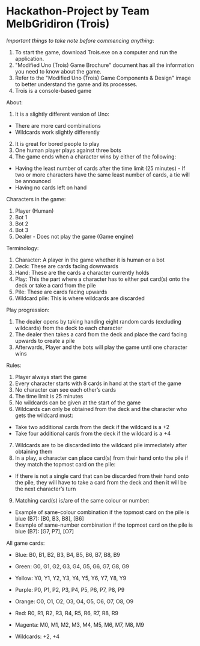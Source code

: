 # Hackathon-Project by Team MelbGridiron (Trois)

*Important things to take note before commencing anything*:
1. To start the game, download Trois.exe on a computer and run the application.
2. "Modified Uno (Trois) Game Brochure" document has all the information you need to know about the game.
3. Refer to the "Modified Uno (Trois) Game Components & Design" image to better understand the game and its processes.
4. Trois is a console-based game

About:
1. It is a slightly different version of Uno:
- There are more card combinations
- Wildcards work slightly differently
2. It is great for bored people to play
3. One human player plays against three bots
4. The game ends when a character wins by either of the following:
- Having the least number of cards after the time limit (25 minutes) - If two or more characters have the same least number of cards, a tie will be announced
- Having no cards left on hand

Characters in the game:
1. Player (Human)
2. Bot 1
3. Bot 2
4. Bot 3
5. Dealer - Does not play the game (Game engine)


Terminology:
1. Character: A player in the game whether it is human or a bot
2. Deck: These are cards facing downwards
3. Hand: These are the cards a character currently holds
4. Play: This the part where a character has to either put card(s) onto the deck or take a card from the pile
5. Pile: These are cards facing upwards
6. Wildcard pile: This is where wildcards are discarded

Play progression:
1. The dealer opens by taking handing eight random cards (excluding wildcards) from the deck to each character
2. The dealer then takes a card from the deck and place the card facing upwards to create a pile
3. Afterwards, Player and the bots will play the game until one character wins

Rules:
1. Player always start the game
2. Every character starts with 8 cards in hand at the start of the game
3. No character can see each other’s cards
4. The time limit is 25 minutes
5. No wildcards can be given at the start of the game
6. Wildcards can only be obtained from the deck and the character who gets the wildcard must:
- Take two additional cards from the deck if the wildcard is a +2
- Take four additional cards from the deck if the wildcard is a +4
7. Wildcards are to be discarded into the wildcard pile immediately after obtaining them
8. In a play, a character can place card(s) from their hand onto the pile if they match the topmost card on the pile:
- If there is not a single card that can be discarded from their hand onto the pile, they will have to take a card from the deck and then it will be the next character’s turn
9. Matching card(s) is/are of the same colour or number:
- Example of same-colour combination if the topmost card on the pile is blue (B7): [B0, B3, B8], [B6]
- Example of same-number combination if the topmost card on the pile is blue (B7): [G7, P7], [O7]

All game cards:
- Blue: B0, B1, B2, B3, B4, B5, B6, B7, B8, B9

- Green: G0, G1, G2, G3, G4, G5, G6, G7, G8, G9

- Yellow: Y0, Y1, Y2, Y3, Y4, Y5, Y6, Y7, Y8, Y9

- Purple: P0, P1, P2, P3, P4, P5, P6, P7, P8, P9

- Orange: O0, O1, O2, O3, O4, O5, O6, O7, O8, O9

- Red: R0, R1, R2, R3, R4, R5, R6, R7, R8, R9

- Magenta: M0, M1, M2, M3, M4, M5, M6, M7, M8, M9

- Wildcards: +2, +4
